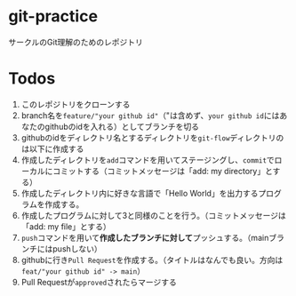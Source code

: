 # git-practice
サークルのGit理解のためのレポジトリ

# Todos
1. このレポジトリをクローンする
2. branch名を`feature/"your github id"`（"は含めず、`your github id`にはあなたのgithubのidを入れる）としてブランチを切る
3. githubのidをディレクトリ名とするディレクトリを`git-flow`ディレクトリのは以下に作成する
4. 作成したディレクトリを`add`コマンドを用いてステージングし、`commit`でローカルにコミットする（コミットメッセージは「add: my directory」とする）
5. 作成したディレクトリ内に好きな言語で「Hello World」を出力するプログラムを作成する。
6. 作成したプログラムに対して3と同様のことを行う。（コミットメッセージは「add: my file」とする）
7. `push`コマンドを用いて**作成したブランチに対して**プッシュする。（mainブランチにはpushしない）
8. githubに行き`Pull Request`を作成する。（タイトルはなんでも良い。方向は`feat/"your github id" -> main`）
9. Pull Requestが`approved`されたらマージする

